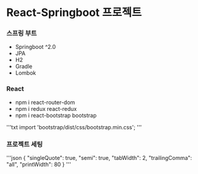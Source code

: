 # React-Springboot 프로젝트

### 스프링 부트

- Springboot ^2.0
- JPA
- H2
- Gradle
- Lombok

### React

- npm i react-router-dom
- npm i redux react-redux
- npm i react-bootstrap bootstrap

'''txt
import 'bootstrap/dist/css/bootstrap.min.css';
'''

### 프로젝트 세팅

'''json
{
"singleQuote": true,
"semi": true,
"tabWidth": 2,
"trailingComma": "all",
"printWidth": 80
}
'''
